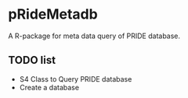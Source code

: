 # pRideMetadb
A R-package for meta data query of PRIDE database.

## TODO list
- S4 Class to Query PRIDE database
- Create a database
